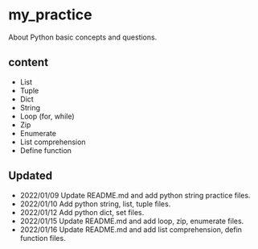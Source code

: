 # my_practice
About Python basic concepts and questions.

## content
+ List
+ Tuple
+ Dict
+ String
+ Loop (for, while)
+ Zip
+ Enumerate
+ List comprehension
+ Define function


## Updated 
+ 2022/01/09 Update README.md and add python string practice files.
+ 2022/01/10 Add python string, list, tuple files.
+ 2022/01/12 Add python dict, set files.
+ 2022/01/15 Update README.md and add loop, zip, enumerate files.
+ 2022/01/16 Update README.md and add list comprehension, defin function files.  



